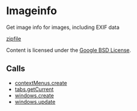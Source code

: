 
Imageinfo
=======

Get image info for images, including EXIF data

[zipfile](http://developer.chrome.com/extensions/examples/extensions/imageinfo.zip)

Content is licensed under the [Google BSD License](http://code.google.com/google_bsd_license.html).

Calls
-----

* [contextMenus.create](http://developer.chrome.com/extensions/contextMenus.html#method-create)
* [tabs.getCurrent](http://developer.chrome.com/extensions/tabs.html#method-getCurrent)
* [windows.create](http://developer.chrome.com/extensions/windows.html#method-create)
* [windows.update](http://developer.chrome.com/extensions/windows.html#method-update)